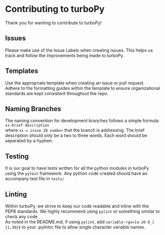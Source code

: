 Contributing to turboPy
=======================

Thank you for wanting to contribute to turboPy!

Issues
------

Please make use of the Issue Labels when creating issues. This helps us track
and follow the improvements being made to turboPy.

Templates
----------

Use the appropriate template when creating an issue or pull request. Adhere
to the formatting guides within the template to ensure organizational standards
are kept consistent throughout the repo.

Naming Branches
---------------

The naming convention for development branches follows a simple formula:  
`xx-brief-description`  
where `xx = issue ID number` that the branch is addressing. The brief description
should only be a two to three words. Each word should be separated by a hyphen.

Testing
-------

It is our goal to have tests written for all the python modules in turboPy using
the `pytest` framework. Any python code created should have an accompany test file
in `tests/`

Linting
-------

Within turboPy, we strive to keep our code readable and inline with the PEP8
standards. We highly recommend using `pylint` or something similar to check
any code.  
As noted in the README.md, if using `pylint`, add `variable-rgx=[a-z0-9_]{1,30}$`
to your .pylintrc file to allow single character variable names.



